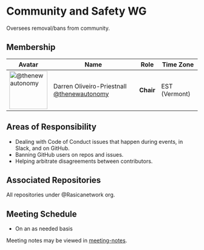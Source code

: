 # Community and Safety WG

Oversees removal/bans from community.

## Membership

| Avatar | Name | Role | Time Zone |
| -------------------------------------------|----------------------|----------------------------| -------- |
| <img src="https://github.com/thenewautonomy.png" width=100 alt="@thenewautonomy"> | Darren Oliveiro-Priestnall [@thenewautonomy](https://github.com/thenewautonomy) | **Chair** | EST (Vermont) |


## Areas of Responsibility

* Dealing with Code of Conduct issues that happen during events, in Slack, and on GitHub.
* Banning GitHub users on repos and issues.
* Helping arbitrate disagreements between contributors.

## Associated Repositories

All repositories under @Rasicanetwork org.

## Meeting Schedule

* On an as needed basis

Meeting notes may be viewed in [meeting-notes](meeting-notes).

